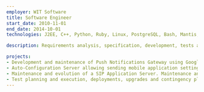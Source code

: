 ```yaml
---
employer: WIT Software
title: Software Engineer
start_date: 2010-11-01
end_date: 2014-10-01
technologies: J2EE, C++, Python, Ruby, Linux, PostgreSQL, Bash, Mantis, Oracle, Spring Framework, Netty, Hibernate, Intel IPP, Twitter Bootstrap, AngularJS

description: Requirements analysis, specification, development, tests and deployment of an SIP Application Server for an IP Multimedia Core Network Subsystem (IMS) according to RCS/Rcse specification from GSM Association (GSMA).

projects:
- Development and maintenance of Push Notifications Gateway using Google Cloud Message, Apple Push Notifications and binary SMS.
- Auto-Configuration Server allowing sending mobile application settings, following the RCSe/RCS5 specifications.
- Maintenance and evolution of a SIP Application Server. Maintenance and evolution of media (audio and video) session transcoding in real-time.
- Test planning and execution, deployments, upgrades and contingency plans.
---
```

